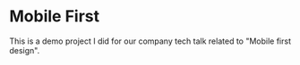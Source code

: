 # Mobile First
This is a demo project I did for our company tech talk related to "Mobile first design".
